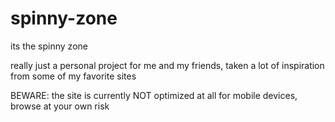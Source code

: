 # spinny-zone
its the spinny zone

really just a personal project for me and my friends, taken a lot of inspiration from some of my favorite sites

BEWARE: the site is currently NOT optimized at all for mobile devices, browse at your own risk
